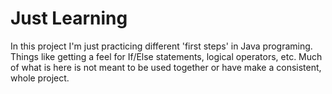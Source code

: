 # Just Learning

In this project I'm just practicing different 'first steps' in Java programing. Things like getting a feel for If/Else statements, logical operators, etc. Much of what is here is not meant to be used together or have make a consistent, whole project.
